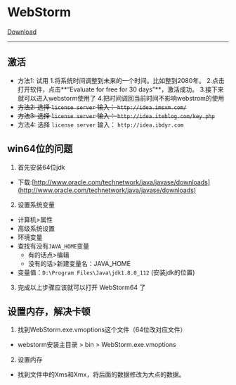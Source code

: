 # WebStorm 

[Download](https://www.jetbrains.com/webstorm/)

***

## 激活
* 方法1: 试用
  1.将系统时间调整到未来的一个时间。比如整到2080年。
  2.点击打开软件，点击**“Evaluate for free for 30 days”**，激活成功。
  3.接下来就可以进入webstorm使用了
  4.把时间调回当前时间不影响webstrom的使用
* ~~方法2: 选择 `license server` 输入： `http://idea.imsxm.com/`~~
* ~~方法3: 选择 `license server` 输入： `http://idea.iteblog.com/key.php`~~
* 方法4: 选择 `license server` 输入： `http://idea.ibdyr.com`

## win64位的问题
1. 首先安装64位jdk
  * 下载:[http://www.oracle.com/technetwork/java/javase/downloads](http://www.oracle.com/technetwork/java/javase/downloads)
2. 设置系统变量
  * 计算机>属性
  * 高级系统设置
  * 环境变量
  * 查找有没有`JAVA_HOME`变量
    * 有的话点>编辑
    * 没有的话>新建变量名：JAVA_HOME
  * 变量值：`D:\Program Files\Java\jdk1.8.0_112` (安装jdk的位置)
3. 完成以上步骤应该就可以打开 WebStorm64 了


## 设置内存，解决卡顿
1. 找到WebStorm.exe.vmoptions这个文件（64位改对应文件）
  * webstorm安装主目录 > bin > WebStorm.exe.vmoptions
2. 设置内存
  * 找到文件中的Xms和Xmx，将后面的数据修改为大点的数据。



